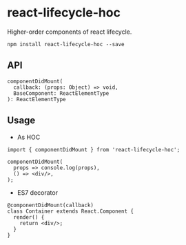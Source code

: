 # react-lifecycle-hoc

Higher-order components of react lifecycle.

```
npm install react-lifecycle-hoc --save
```

## API

```
componentDidMount(
  callback: (props: Object) => void,
  BaseComponent: ReactElementType
): ReactElementType
```

## Usage

- As HOC

```
import { componentDidMount } from 'react-lifecycle-hoc';

componentDidMount(
  props => console.log(props),
  () => <div/>,
);
```

- ES7 decorator

```
@componentDidMount(callback)
class Container extends React.Component {
  render() {
    return <div/>;
  }
}
```
